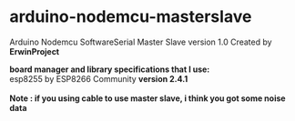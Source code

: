 # arduino-nodemcu-masterslave
Arduino Nodemcu SoftwareSerial Master Slave version 1.0 Created by <b>ErwinProject</b>

<b>board manager and library specifications that I use:</b></br>
esp8255 by ESP8266 Community <b>version 2.4.1</b></br></br>
<b>Note : if you using cable to use master slave, i think you got some noise data</b>
